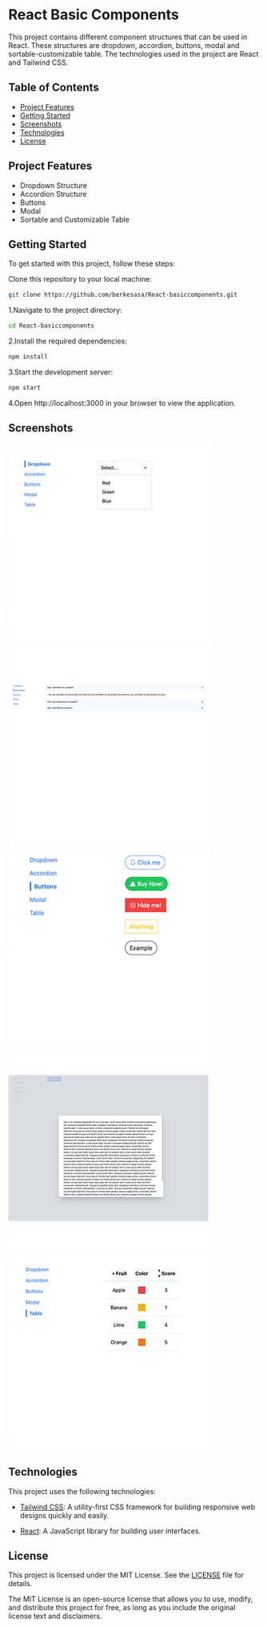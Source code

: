 
# React Basic Components


This project contains different component structures that can be used in React. These structures are dropdown, accordion, buttons, modal and sortable-customizable table. The technologies used in the project are React and Tailwind CSS.


## Table of Contents

- [Project Features](#project-features)
- [Getting Started](#getting-started)
- [Screenshots](#screenshots)
- [Technologies](#technologies)
- [License](#license)
## Project Features

- Dropdown Structure
- Accordion Structure
- Buttons
- Modal
- Sortable and Customizable Table 
## Getting Started

To get started with this project, follow these steps:

Clone this repository to your local machine:

```bash
git clone https://github.com/berkesasa/React-basiccomponents.git
```

1.Navigate to the project directory:

```bash
cd React-basiccomponents

```

2.Install the required dependencies:

```bash
npm install
```

3.Start the development server:
```bash
npm start
```

4.Open http://localhost:3000 in your browser to view the application.



## Screenshots

![Image 1](/src/screenshots/screenshot-1.png)
![Image 2](/src/screenshots/screenshot-2.png)
![Image 3](/src/screenshots/screenshot-3.png)
![Image 4](/src/screenshots/screenshot-4.png)
![Image 5](/src/screenshots/screenshot-5.png)
## Technologies

This project uses the following technologies:

- [Tailwind CSS](https://tailwindcss.com/): A utility-first CSS framework for building responsive web designs quickly and easily.

- [React](https://reactjs.org/): A JavaScript library for building user interfaces.



## License

This project is licensed under the MIT License. See the [LICENSE](LICENSE) file for details.

The MIT License is an open-source license that allows you to use, modify, and distribute this project for free, as long as you include the original license text and disclaimers.
